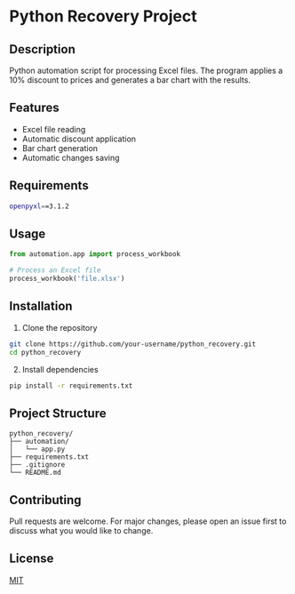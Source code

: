 # Python Recovery Project

## Description
Python automation script for processing Excel files. The program applies a 10% discount to prices and generates a bar chart with the results.

## Features
- Excel file reading
- Automatic discount application
- Bar chart generation
- Automatic changes saving

## Requirements
```bash
openpyxl==3.1.2
```

## Usage
```python
from automation.app import process_workbook

# Process an Excel file
process_workbook('file.xlsx')
```

## Installation
1. Clone the repository
```bash
git clone https://github.com/your-username/python_recovery.git
cd python_recovery
```

2. Install dependencies
```bash
pip install -r requirements.txt
```

## Project Structure
```
python_recovery/
├── automation/
│   └── app.py
├── requirements.txt
├── .gitignore
└── README.md
```

## Contributing
Pull requests are welcome. For major changes, please open an issue first to discuss what you would like to change.

## License
[MIT](https://choosealicense.com/licenses/mit/)
